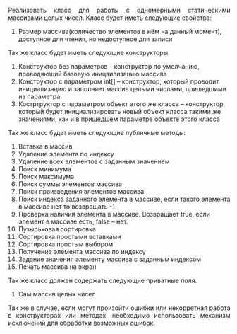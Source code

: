 <p align=justify>Реализовать класс для работы с одномерными статическими массивами целых чисел. Класс будет иметь следующие свойства:</p>
<ol>
<li>Размер массива(количество элементов в нём на данный момент), доступное для чтения, но недоступное для записи</li>
 </ol>
Так же класс будет иметь следующие конструкторы:
<ol>
<li>Конструктор без параметров – конструктор по умолчанию, проводяющий базовую иницаилизацию массива</li>
<li>Конструктор с параметром int[] – конструктор, который проводит инициализацию и заполняет массив целыми числами, пришедшими из параметра</li>
<li>Костртруктор с параметром объект этого же класса – конструктор, который будет инициализировать новый объект класса такими же значениями, как и в пришедшем параметре объекте этого класса</li>
</ol>
<p align=justify>Так же класс будет иметь следующие публичные методы:</p>
<ol>
  <li>Вставка в массив</li>
  <li>Удаление элемента по индексу</li>
  <li>Удаление всех элементов с заданным значением</li>
  <li>Поиск минимума</li>
  <li>Поиск максимума</li>
  <li>Поиск суммы элементов массива</li>
  <li>Поиск произведения элементов массива</li>
<li>Поиск индекса заданного элемента в массиве, если такого элемента в массиве нет то возвращать -1</li>
<li>Проверка наличия элемента в массиве. Возвращает true, если элемент в массиве есть, false – нет.</li>
  <li>Пузырьковая сортировка</li>
  <li>Сортировка простыми вставками</li>
  <li>Сортировка простым выбором</li>
  <li>Получение элемента массива по индексу</li>
  <li>Задание значения элементу массива с заданным индексом</li>
  <li>Печать массива на экран</li>
  </ol>
<p align=justify>Так же класс должен содержать следующие приватные поля:</p>
<ol>
  <li>Сам массив целых чисел</li>
  </ol>
<p align=justify>Так же в случае, если могут произойти ошибки или некорретная работа в конструкторах или методах, необходимо использовать механизм исключений для обработки возможных ошибок.</p>
